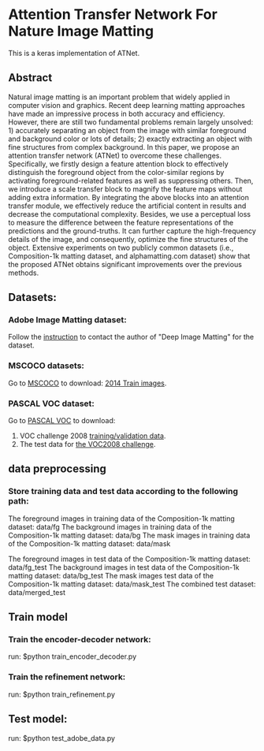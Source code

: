 # Attention Transfer Network For Nature Image Matting 
This is a keras implementation of ATNet.

## Abstract
Natural image matting is an important problem that widely applied in computer vision and graphics. Recent deep learning matting approaches have made an impressive process in both accuracy and efficiency. However, there are still two fundamental problems remain largely unsolved: 1) accurately separating an object from the image with similar foreground and background color or lots of details; 2) exactly extracting an object with fine structures from complex background. In this paper, we propose an attention transfer network (ATNet) to overcome these challenges. Specifically, we firstly design a feature attention block to effectively distinguish the foreground object from the color-similar regions by activating foreground-related features as well as suppressing others. Then, we introduce a scale transfer block to magnify the feature maps without adding extra information. By integrating the above blocks into an attention transfer module, we effectively reduce the artificial content in results and decrease the computational complexity. Besides, we use a perceptual loss to measure the difference between the feature representations of the predictions and the ground-truths. It can further capture the high-frequency details of the image, and consequently, optimize the fine structures of the object. Extensive experiments on two publicly common datasets (i.e., Composition-1k matting dataset, and alphamatting.com dataset) show that the proposed ATNet obtains significant improvements over the previous methods.

## Datasets:
### Adobe Image Matting dataset: 
Follow the [instruction](https://sites.google.com/view/deepimagematting) to contact the author of "Deep Image Matting" for the dataset.
### MSCOCO datasets:
Go to [MSCOCO](http://cocodataset.org/#download) to download: [2014 Train images](http://images.cocodataset.org/zips/train2014.zip).
### PASCAL VOC dataset: 
Go to [PASCAL VOC](http://host.robots.ox.ac.uk/pascal/VOC/) to download:
1) VOC challenge 2008 [training/validation data](http://host.robots.ox.ac.uk/pascal/VOC/voc2008/VOCtrainval_14-Jul-2008.tar).
2) The test data for [the VOC2008 challenge](http://host.robots.ox.ac.uk/pascal/VOC/voc2008/index.html#testdata).

## data preprocessing
### Store training data and test data according to the following path:
The foreground images in training data of the Composition-1k matting dataset: data/fg
The background images in training data of the Composition-1k matting dataset: data/bg
The mask images in training data of the Composition-1k matting dataset: data/mask

The foreground images in test data of the Composition-1k matting dataset: data/fg_test
The background images in test data of the Composition-1k matting dataset: data/bg_test
The mask images test data of the Composition-1k matting dataset: data/mask_test
The combined test dataset: data/merged_test

## Train model
### Train the encoder-decoder network:
run: $python train_encoder_decoder.py
### Train the refinement network:
run: $python train_refinement.py

## Test model: 
run: $python test_adobe_data.py
